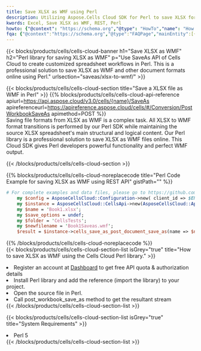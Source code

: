 ```yaml
---
title: Save XLSX as WMF using Perl 
description: Utilizing Aspose.Cells Cloud SDK for Perl to save XLSX format file as WMF format file. 
kwords: Excel, Save XLSX as WMF, REST, Perl
howto: {"@context": "https://schema.org","@type": "HowTo","name": "How to save XLSX as WMF using the Cells Cloud Perl library.","description": "How to save XLSX as WMF using the Cells Cloud Perl library.","image": {"@type": "ImageObject"},"url": "/perl/saveas/xlsx-to-wmf/","step": [{ "@type": "HowToStep","name": "How to save XLSX as WMF using the Cells Cloud Perl library. step 1", "image": {"@type": "ImageObject",},"url": "/perl/saveas/xlsx-to-wmf/","text": "Register an account at <a href='https://dashboard.aspose.cloud/'>Dashboard</a> to get free API quota & authorization details",},{ "@type": "HowToStep","name": "How to save XLSX as WMF using the Cells Cloud Perl library. step 1", "image": {"@type": "ImageObject",},"url": "/perl/saveas/xlsx-to-wmf/","text": "Install Perl library and add the reference (import the library) to your project.",},{ "@type": "HowToStep","name": "How to save XLSX as WMF using the Cells Cloud Perl library. step 1", "image": {"@type": "ImageObject",},"url": "/perl/saveas/xlsx-to-wmf/","text": "Open the source file in Perl.",},{ "@type": "HowToStep","name": "How to save XLSX as WMF using the Cells Cloud Perl library. step 1", "image": {"@type": "ImageObject",},"url": "/perl/saveas/xlsx-to-wmf/","text": "Call post_workbook_save_as method to get the resultant stream",}, ],"supply": {"@type": "HowToSupply","name": "document"},"tool": [{"@type": "HowToTool","name": "VIM, Visual Studio Code, Eclipse"},{"@type": "HowToTool","name": "Aspose Cells"}],"totalTime": "PT6M"}
fqa: {"@context":"https://schema.org","@type":"FAQPage","mainEntity":[{"@type":"Question","name":"Why save file as other formats file in C# using REST API?","acceptedAnswer":{"@type":"Answer","text":"Documents are encoded in many ways, and some files may be incompatible with the software you use. To open and read such files, just save them as appropriate file formats.<br/><ol><li>Install .NET SDK and add the reference (import the library) to your project.</li><li>Open the source file in C# using REST API.</li><li>Call the PostWorkbookSaveAsRequest() method, passing an output filename with required extension.</li><li>Get the result of save as a separate file.</li></ol>"}},{"@type":"Question","name":"What file formats can I save as with your C# library?","acceptedAnswer":{"@type":"Answer","text":"We support a variety of file formats for conversion using .NET library, including XLSX, Excel, xls , PDF, CSV, HTML, Markdown, XML, PNG, JPG, TIFF, Json, TXT and many more."}},{"@type":"Question","name":"What is the maximum allowed file size for conversion using this .NET library?","acceptedAnswer":{"@type":"Answer","text":"There are no file size limits for format conversions using .NET library."}}]}
---
```



{{< blocks/products/cells/cells-cloud-banner h1="Save XLSX as WMF" h2="Perl library for saving XLSX as WMF" p="Use SaveAs API of Cells Cloud to create customized spreadsheet workflows in Perl. This is a professional solution to save XLSX as WMF and other document formats online using Perl." urlsection="saveas/xlsx-to-wmf/" >}}

{{< blocks/products/cells/cells-cloud-section  title="Save a XLSX file as WMF in Perl" >}}
{{% blocks/products/cells/cells-cloud-api-reference  apiurl=https://api.aspose.cloud/v3.0/cells/{name}/SaveAs  apireferenceurl=https://apireference.aspose.cloud/cells/#/Conversion/PostWorkbookSaveAs  apimethod=POST %}}
<br/>
Saving file formats from XLSX as WMF is a complex task. All XLSX to WMF format transitions is performed by our Perl SDK while maintaining the source XLSX spreadsheet's main structural and logical content. Our Perl library is a professional solution to save XLSX as WMF files online. This Cloud SDK gives Perl developers powerful functionality and perfect WMF output.

{{< /blocks/products/cells/cells-cloud-section >}}

{{% blocks/products/cells/cells-cloud-noreplacecode title="Perl Code Example for saving XLSX as WMF using REST API" gistPath="" %}}
  
```perl
# For complete examples and data files, please go to https://github.com/aspose-cells-cloud/aspose-cells-cloud-perl/
    my $config = AsposeCellsCloud::Configuration->new( client_id => $ENV{'ProductClientId'}, client_secret => $ENV{'ProductClientSecret'});
    my $instance = AsposeCellsCloud::CellsApi->new(AsposeCellsCloud::ApiClient->new( $config));
    my $name = 'Book1.xlsx';
    my $save_options = undef;
    my $folder = 'CellsTests';
    my $newfilename = 'Book1Saveas.wmf';
    $result = $instance->cells_save_as_post_document_save_as(name => $name,save_options => $save_options, newfilename => $newfilename, folder => $folder);
```
  
{{% /blocks/products/cells/cells-cloud-noreplacecode  %}}
<br/>
{{< blocks/products/cells/cells-cloud-section-list isGrey="true"  title="How to save XLSX as WMF using the Cells Cloud Perl library." >}}
<li>Register an account at <a href="https://dashboard.aspose.cloud/">Dashboard</a> to get free API quota & authorization details</li>
<li>Install Perl library and add the reference (import the library) to your project.</li>
<li>Open the source file in Perl.</li>
<li>Call post_workbook_save_as method to get the resultant stream</li>
{{< /blocks/products/cells/cells-cloud-section-list >}}

{{< blocks/products/cells/cells-cloud-section-list isGrey="true"  title="System Requirements" >}}
<li>Perl 5</li>
{{< /blocks/products/cells/cells-cloud-section-list >}}
